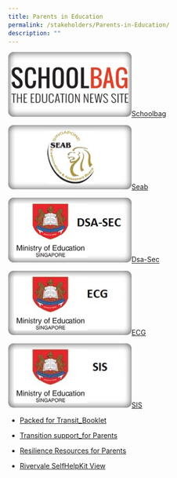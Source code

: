 ```yaml
---
title: Parents in Education
permalink: /stakeholders/Parents-in-Education/
description: ""
---
```

<img style="width:50%;height:50%" src="/images/Stakeholders/Parents%20in%20Education/SchoolBag.jpg">[Schoolbag](https://www.schoolbag.sg/)

<img style="width:50%;height:50%" src="/images/Stakeholders/Parents%20in%20Education/SEAB.jpg">[Seab](https://www.seab.gov.sg/home)

<img style="width:50%;height:50%" src="/images/Stakeholders/Parents%20in%20Education/DSA.jpg">[Dsa-Sec](https://www.moe.gov.sg/secondary/dsa)

<img style="width:50%;height:50%" src="/images/Stakeholders/Parents%20in%20Education/ECG.jpg">[ECG](https://www.moe.gov.sg/page%20not%20found?item=%2fprogrammes%2feducation-and-career-guidance%2f&user=extranet%5cAnonymous&site=moe-website)

<img style="width:50%;height:50%" src="/images/Stakeholders/Parents%20in%20Education/SIS.jpg">[SIS](https://www.moe.gov.sg/schoolfinder/?journey=Secondary%20school)


* [Packed for Transit_Booklet](/files/Parents%20in%20Education/Packed%20for%20Transit_Booklet.pdf)

* [Transition support_for Parents](/files/Parents%20in%20Education/Transition%20support_for%20Parents.pdf)

* [Resilience Resources for Parents](/files/Parents%20in%20Education/Resilience_Resources%20for%20Parents.pdf)

* [Rivervale SelfHelpKit View](/files/Parents%20in%20Education/Rivervale_SelfHelpKit_View%20(1).pdf)